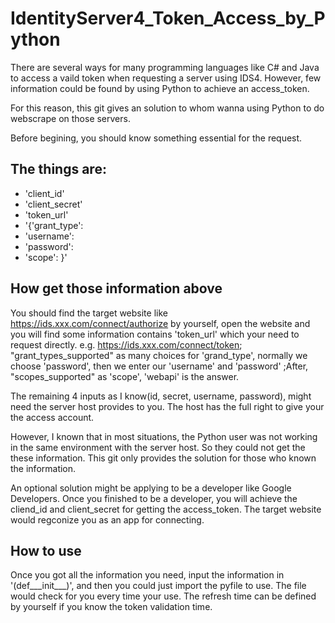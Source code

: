 # IdentityServer4_Token_Access_by_Python 

There are several ways for many programming languages like C# and Java to access a vaild token when requesting a server using IDS4.
However, few information could be found by using Python to achieve an access_token.

For this reason,
this git gives an solution to whom wanna using Python to do webscrape on those servers.



Before begining,
you should know something essential for the request.
## The things are:


* 'client_id'
* 'client_secret'
* 'token_url'
* '{'grant_type': 
*  'username': 
*  'password': 
*  'scope':  }'




## How get those information above
You should find the target website like https://ids.xxx.com/connect/authorize by yourself, open the website and you will find some information contains 'token_url' which your need to request directly. e.g. https://ids.xxx.com/connect/token; "grant_types_supported" as many choices for 'grand_type', normally we choose 'password', then we enter our 'username' and 'password' ;After, "scopes_supported" as 'scope', 'webapi' is the answer. 

The remaining 4 inputs as I know(id, secret, username, password), might need the server host provides to you. The host has the full right to give your the access account.

However, I known that in most situations, the Python user was not working in the same environment with the server host. So they could not get the these information. This git only provides the solution for those who known the information.

An optional solution might be applying to be a developer like Google Developers. Once you finished to be a developer, you will achieve the cliend_id and client_secret for getting the access_token. The target website would regconize you as an app for connecting.


## How to use
Once you got all the information you need, input the information in '(def___init___)', and then you could just import the pyfile to use. The file would check for you every time your use. The refresh time can be defined by yourself if you know the token validation time.


